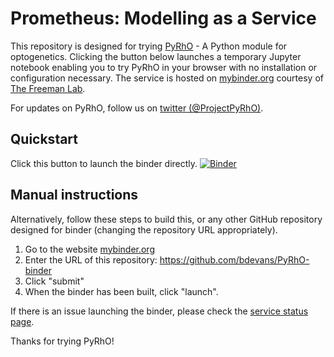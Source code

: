 Prometheus: Modelling as a Service
==================================

This repository is designed for trying [PyRhO](https://github.com/ProjectPyRhO/PyRhO) - A Python module for optogenetics. Clicking the button below launches a temporary Jupyter notebook enabling you to try PyRhO in your browser with no installation or configuration necessary. The service is hosted on [mybinder.org](http://mybinder.org/) courtesy of [The Freeman Lab](http://thefreemanlab.com/).

For updates on PyRhO, follow us on [twitter (@ProjectPyRhO)](https://twitter.com/ProjectPyRhO).

## Quickstart
Click this button to launch the binder directly. [![Binder](http://mybinder.org/badge.svg)](http://mybinder.org/repo/bdevans/PyRhO-binder)

## Manual instructions
Alternatively, follow these steps to build this, or any other GitHub repository designed for binder (changing the repository URL appropriately).

1. Go to the website [mybinder.org](http://mybinder.org/)
2. Enter the URL of this repository: https://github.com/bdevans/PyRhO-binder
3. Click "submit"
4. When the binder has been built, click "launch".

If there is an issue launching the binder, please check the [service status page](http://mybinder.org/status).

Thanks for trying PyRhO!
